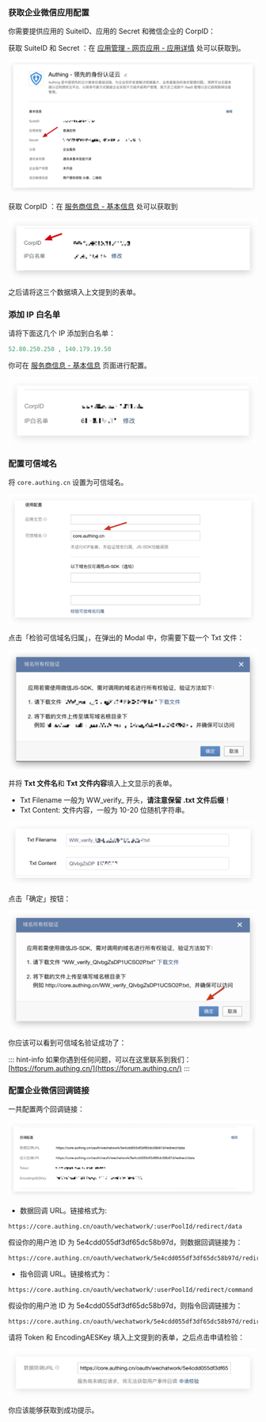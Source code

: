 <IntegrationDetailCard title="在企业微信服务商平台创建一个网页应用">

### 获取企业微信应用配置

你需要提供应用的 SuiteID、应用的 Secret 和微信企业的 CorpID：

获取 SuiteID 和 Secret ：在 [应用管理 - 网页应用 - 应用详情](https://open.work.weixin.qq.com/wwopen/developer#/sass/apps/list) 处可以获取到。

![](./images/secret.png)

获取 CorpID ：在 [服务商信息 - 基本信息](https://open.work.weixin.qq.com/wwopen/developer#/profile/basic) 处可以获取到

![](./images/get-corp-id.png)

之后请将这三个数据填入上文提到的表单。

### 添加 IP 白名单

请将下面这几个 IP 添加到白名单：

```js
52.80.250.250 , 140.179.19.50
```

你可在 [服务商信息 - 基本信息](https://open.work.weixin.qq.com/wwopen/developer#/profile/basic) 页面进行配置。

![](./images/configure-ip-whitelist.png)

### 配置可信域名

将 `core.authing.cn` 设置为可信域名。

![](./images/configure-valid-domain.png)

点击「检验可信域名归属」，在弹出的 Modal 中，你需要下载一个 Txt 文件：

![](./images/download-txt.png)

并将 **Txt 文件名**和 **Txt 文件内容**填入上文显示的表单。

- Txt Filename 一般为 WW_verify\_ 开头，**请注意保留 .txt 文件后缀**！
- Txt Content: 文件内容，一般为 10-20 位随机字符串。

![](./images/example-txt-content.png)

点击「确定」按钮：

![](./images/click-ok.png)

你应该可以看到可信域名验证成功了：

::: hint-info
如果你遇到任何问题，可以在这里联系到我们：[https://forum.authing.cn/](https://forum.authing.cn/)
:::

### 配置企业微信回调链接

一共配置两个回调链接：

![](./images/configure-redirect-url.png)

- 数据回调 URL。链接格式为:

```
https://core.authing.cn/oauth/wechatwork/:userPoolId/redirect/data
```

假设你的用户池 ID 为 5e4cdd055df3df65dc58b97d，则数据回调链接为：

```
https://core.authing.cn/oauth/wechatwork/5e4cdd055df3df65dc58b97d/redirect/data
```

- 指令回调 URL。链接格式为：

```
https://core.authing.cn/oauth/wechatwork/:userPoolId/redirect/command
```

假设你的用户池 ID 为 5e4cdd055df3df65dc58b97d，则指令回调链接为：

```
https://core.authing.cn/oauth/wechatwork/5e4cdd055df3df65dc58b97d/redirect/command
```

请将 Token 和 EncodingAESKey 填入上文提到的表单，之后点击申请检验：

![](./images/configure-data-redirect-url.png)

你应该能够获取到成功提示。

</IntegrationDetailCard>
